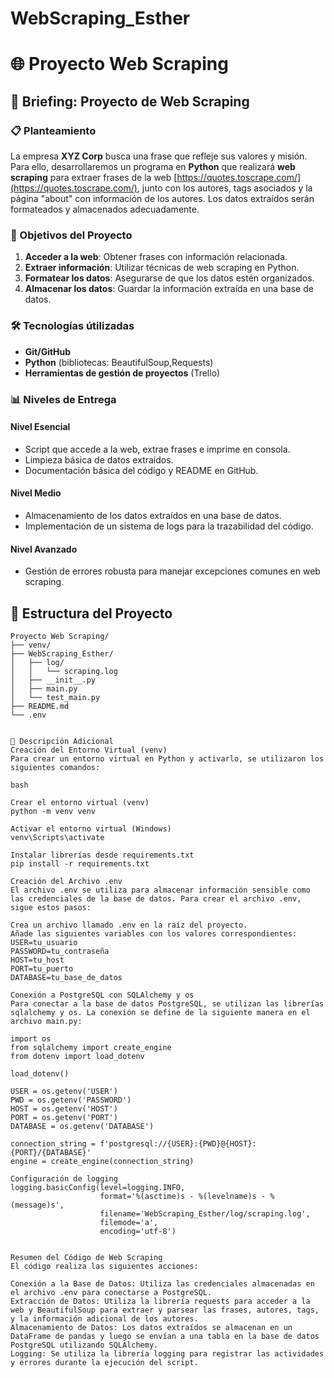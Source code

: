 # WebScraping_Esther
# 🌐 Proyecto Web Scraping

## 📝 Briefing: Proyecto de Web Scraping

### 📋 Planteamiento
La empresa **XYZ Corp** busca una frase que refleje sus valores y misión. Para ello, desarrollaremos un programa en **Python** que realizará **web scraping** para extraer frases de la web [https://quotes.toscrape.com/](https://quotes.toscrape.com/), junto con los autores, tags asociados y la página "about" con información de los autores. Los datos extraídos serán formateados y almacenados adecuadamente.

### 🎯 Objetivos del Proyecto
1. **Acceder a la web**: Obtener frases con información relacionada.
2. **Extraer información**: Utilizar técnicas de web scraping en Python.
3. **Formatear los datos**: Asegurarse de que los datos estén organizados.
4. **Almacenar los datos**: Guardar la información extraída en una base de datos.


### 🛠️ Tecnologías útilizadas
- **Git/GitHub**
- **Python** (bibliotecas: BeautifulSoup,Requests)
- **Herramientas de gestión de proyectos** (Trello)

### 📊 Niveles de Entrega

#### Nivel Esencial
- Script que accede a la web, extrae frases e imprime en consola.
- Limpieza básica de datos extraídos.
- Documentación básica del código y README en GitHub.

#### Nivel Medio
- Almacenamiento de los datos extraídos en una base de datos.
- Implementación de un sistema de logs para la trazabilidad del código.
  
#### Nivel Avanzado
- Gestión de errores robusta para manejar excepciones comunes en web scraping.
 
## 📂 Estructura del Proyecto

```plaintext
Proyecto Web Scraping/
├── venv/
├── WebScraping_Esther/
│   ├── log/
│   │   └── scraping.log
│   ├── __init__.py
│   ├── main.py
│   └── test_main.py
├── README.md
└── .env


🌟 Descripción Adicional
Creación del Entorno Virtual (venv)
Para crear un entorno virtual en Python y activarlo, se utilizaron los siguientes comandos:

bash

Crear el entorno virtual (venv)
python -m venv venv

Activar el entorno virtual (Windows)
venv\Scripts\activate

Instalar librerías desde requirements.txt
pip install -r requirements.txt

Creación del Archivo .env
El archivo .env se utiliza para almacenar información sensible como las credenciales de la base de datos. Para crear el archivo .env, sigue estos pasos:

Crea un archivo llamado .env en la raíz del proyecto.
Añade las siguientes variables con los valores correspondientes:
USER=tu_usuario
PASSWORD=tu_contraseña
HOST=tu_host
PORT=tu_puerto
DATABASE=tu_base_de_datos

Conexión a PostgreSQL con SQLAlchemy y os
Para conectar a la base de datos PostgreSQL, se utilizan las librerías sqlalchemy y os. La conexión se define de la siguiente manera en el archivo main.py:

import os
from sqlalchemy import create_engine
from dotenv import load_dotenv

load_dotenv()

USER = os.getenv('USER')
PWD = os.getenv('PASSWORD')
HOST = os.getenv('HOST')
PORT = os.getenv('PORT')
DATABASE = os.getenv('DATABASE')

connection_string = f'postgresql://{USER}:{PWD}@{HOST}:{PORT}/{DATABASE}'
engine = create_engine(connection_string)

Configuración de logging
logging.basicConfig(level=logging.INFO,
                    format='%(asctime)s - %(levelname)s - %(message)s',
                    filename='WebScraping_Esther/log/scraping.log',
                    filemode='a',
                    encoding='utf-8')


Resumen del Código de Web Scraping
El código realiza las siguientes acciones:

Conexión a la Base de Datos: Utiliza las credenciales almacenadas en el archivo .env para conectarse a PostgreSQL.
Extracción de Datos: Utiliza la librería requests para acceder a la web y BeautifulSoup para extraer y parsear las frases, autores, tags, y la información adicional de los autores.
Almacenamiento de Datos: Los datos extraídos se almacenan en un DataFrame de pandas y luego se envían a una tabla en la base de datos PostgreSQL utilizando SQLAlchemy.
Logging: Se utiliza la librería logging para registrar las actividades y errores durante la ejecución del script.











